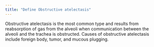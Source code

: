 ```yaml
---
title: "Define Obstructive atelectasis"
---
```

Obstructive atelectasis is the most common type and results from reabsorption of gas from the alveoli when communication between the alveoli and the trachea is obstructed. Causes of obstructive atelectasis include foreign body, tumor, and mucous plugging.

